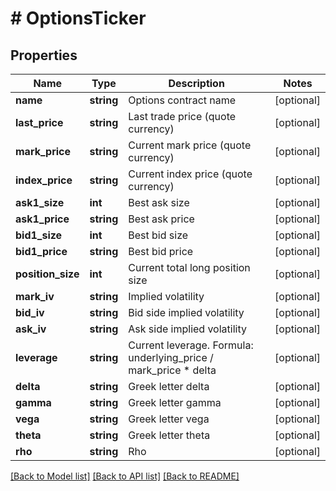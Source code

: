 # # OptionsTicker

## Properties

Name | Type | Description | Notes
------------ | ------------- | ------------- | -------------
**name** | **string** | Options contract name | [optional] 
**last_price** | **string** | Last trade price (quote currency) | [optional] 
**mark_price** | **string** | Current mark price (quote currency) | [optional] 
**index_price** | **string** | Current index price (quote currency) | [optional] 
**ask1_size** | **int** | Best ask size | [optional] 
**ask1_price** | **string** | Best ask price | [optional] 
**bid1_size** | **int** | Best bid size | [optional] 
**bid1_price** | **string** | Best bid price | [optional] 
**position_size** | **int** | Current total long position size | [optional] 
**mark_iv** | **string** | Implied volatility | [optional] 
**bid_iv** | **string** | Bid side implied volatility | [optional] 
**ask_iv** | **string** | Ask side implied volatility | [optional] 
**leverage** | **string** | Current leverage. Formula: underlying_price / mark_price * delta | [optional] 
**delta** | **string** | Greek letter delta | [optional] 
**gamma** | **string** | Greek letter gamma | [optional] 
**vega** | **string** | Greek letter vega | [optional] 
**theta** | **string** | Greek letter theta | [optional] 
**rho** | **string** | Rho | [optional] 

[[Back to Model list]](../../README.md#documentation-for-models) [[Back to API list]](../../README.md#documentation-for-api-endpoints) [[Back to README]](../../README.md)
